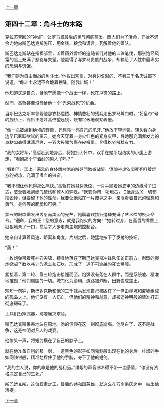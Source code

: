 [上一章](42-绝望的使者.md)

## 第四十三章：角斗士的末路

克拉苏带回的“神谕”，让罗马城最后的勇气彻底蒸发。商人们为了活命，开始不遗余力地向斯巴达克斯施压，用金钱、粮食和谎言，瓦解着他的军队。

斯巴达克斯站在指挥部里，听着窗外曾经的追随者们对他的口诛笔伐，那张饱经风霜的脸上充满了悲哀与失望。他赢得了与罗马贵族的战争，却输给了人性中最卑劣的恐惧与饥饿。

“我们是为自由而战的角斗士。”他拔出短剑，对身边仅剩的、不到三千名忠诚部下说道，“角斗士永远不会跪着投降。随我出城！”

他知道这是自杀，但他宁愿像一个战士一样，死在冲锋的路上。

然而，高哲甚至没有给他一个“光荣战死”的机会。

当斯巴达克斯率领着他那衣衫褴褛、神情悲壮的残兵走出罗马城门时，“始皇帝”号的舰桥上，高哲正通过高倍望远镜，饶有兴致地观察着他。

“像一头被逼到绝境的野兽，还想亮一亮自己的爪牙。”他放下望远镜，转头看向身边早已跃跃欲试的蒙云。她今天穿着一身火红色的紧身皮甲，将她那充满爆发力的身材勾勒得淋漓尽致，一双大长腿包裹在皮裤里，显得格外挺拔有力。

“我的女将军，”高哲走到她身后，将她拥入怀中，双手在她平坦结实的小腹上游走，“看到那个举着剑的男人了吗？”

“看到了，王上。”蒙云的身体因为他的触碰而微微战栗，但眼神却依旧死死盯着远方的战场，充满了嗜血的兴奋。

“我不想让他死得那么痛快。”高哲在她耳边低语，一只手顺着她皮甲的边缘滑了进去，感受着她紧绷的腰线和惊人的弹性。“我要你用一轮炮击，把他身边的一切都摧毁掉，但要留下他的性命。我要让他站在一片废墟之中，亲眼看着自己的理想和勇气，是何等的脆弱和可笑。”

蒙云的眼中爆发出残忍而美丽的光芒。她最喜欢执行这种充满了艺术性的毁灭命令。“遵命，我的王！您的意志，就是我炮火的方向！”她转过身，在高哲的嘴唇上狠狠地亲了一口，然后才大步走向主炮的控制台。

她亲自计算着风速、距离和角度。片刻之后，她猛地按下了发射的按钮。

“轰！”

一枚炮弹带着死神的尖啸，精准地落在了斯巴达克斯冲锋队伍的正前方。剧烈的爆炸掀起了数以吨计的泥土和石块，形成了一道不可逾越的死亡屏障。

紧接着，第二轮、第三轮炮击接踵而至。炮弹没有落在人群中，而是系统地、精准地摧毁了他们周围的一切。城门化为齑粉，道路被炸断，田野变成焦土。

短短一刻钟，斯巴达克斯和他的三千残兵发现自己被困在了一座由弹坑和废墟组成的孤岛之上。他们没有一人伤亡，但他们的精神和战意，却被这神明般的精准打击彻底碾碎了。

士兵们扔掉武器，跪地痛哭求饶。

斯巴达克斯呆呆地站在原地。他的信仰在这一刻彻底崩塌。他明白了，这不是战争，这是神明对凡人的戏耍。

他惨笑一声，将短剑横在了自己的脖子上。

就在他准备自刎的那一刻，一道黑色的影子如同鬼魅般出现在他的身后。绯烟的手如同铁钳般，精准地捏住了他的手腕，夺下了他的短剑。

“我的主人说，你的命是他的战利品。”绯烟的声音冰冷得不带一丝感情，“你没有资格决定自己的生死。”

斯巴达克斯，这位奴隶之王，最后的共和国英雄，就这么在万念俱灰之中，被生擒活捉。

[下一章](44-永恒之城的加冕.md)
